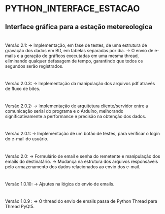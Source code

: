 # PYTHON_INTERFACE_ESTACAO
## Interface gráfica para a estação metereologica
#
Versão 2.1:
-> Implementação, em fase de testes, de uma estrutura de gravação dos dados em BD, em tabelas separadas por dia.
-> O envio de e-mails e a geração de gráficos executadas em uma mesma thread, eliminando qualquer defasagem de tempo, garantindo que todos os segundos serão registrados.
#
Versão 2.0.3:
-> Implementação da manipulação dos arquivos pdf através de fluxo de bites.
#
Versão 2.0.2:
-> Implementação de arquitetura cliente/servidor entre a comunicação serial do programa
e o Arduíno, melhorando significativamente a performance e precisão na obtenção dos dados.
#
Versão 2.0.1:
-> Implementação de um botão de testes, para verificar o login do e-mail do usuário.
#
Versão 2.0:
-> Formulário de email e senha do remetente e manipulação dos emails do destinatário.
-> Mudança na estrutura dos arquivos responsáveis pelo armazenamento dos dados relacionados ao envio dos e-mail.
#
Versão 1.0.10:
-> Ajsutes na lógica do envio de emails.
#
Versão 1.0.9 :
-> O thread do envio de emails passa de Python Thread para Thread PyQt5.